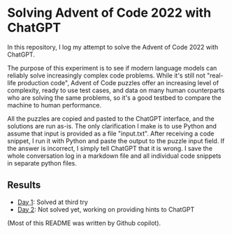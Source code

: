 # Solving Advent of Code 2022 with ChatGPT

In this repository, I log my attempt to solve the Advent of Code 2022 with ChatGPT.

The purpose of this experiment is to see if modern language models can reliably solve increasingly complex code problems. While it's still not "real-life production code", Advent of Code puzzles offer an increasing level of complexity, ready to use test cases, and data on many human counterparts who are solving the same problems, so it's a good testbed to compare the machine to human performance.

All the puzzles are copied and pasted to the ChatGPT interface, and the solutions are run as-is. The only clarification I make is to use Python and assume that input is provided as a file "input.txt". After receiving a code snippet, I run it with Python and paste the output to the puzzle input field. If the answer is incorrect, I simply tell ChatGPT that it is wrong. I save the whole conversation log in a markdown file and all individual code snippets in separate python files.

## Results

- [Day 1](./day_1/README.md): Solved at third try
- [Day 2](./day_2/README.md): Not solved yet, working on providing hints to ChatGPT

(Most of this README was written by Github copilot).
